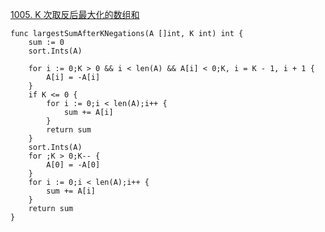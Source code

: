 [1005. K 次取反后最大化的数组和](https://leetcode-cn.com/problems/maximize-sum-of-array-after-k-negations/)

```golang
func largestSumAfterKNegations(A []int, K int) int {
    sum := 0
    sort.Ints(A)
    
    for i := 0;K > 0 && i < len(A) && A[i] < 0;K, i = K - 1, i + 1 {
        A[i] = -A[i]
    }
    if K <= 0 {
        for i := 0;i < len(A);i++ {
            sum += A[i]
        }
        return sum
    }
    sort.Ints(A)
    for ;K > 0;K-- {
        A[0] = -A[0]
    }
    for i := 0;i < len(A);i++ {
        sum += A[i]
    }
    return sum
}
```
